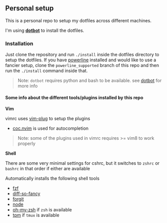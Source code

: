 ## Personal setup

This is a personal repo to setup my dotfiles across different machines.

I'm using [**dotbot**](https://github.com/anishathalye/dotbot) to install the dotfiles.

### Installation

Just clone the repository and run `./install` inside the dotfiles directory to setup the dotfiles. If you have [powerline](https://github.com/powerline/fonts) installed and would like to use a fancier setup, clone the `powerline_supported` branch of this repo and then run the `./install` command inside that.

> Note: `dotbot` requires python and bash to be available. see [dotbot](https://github.com/anishathalye/dotbot) for more info


#### Some info about the different tools/plugins installed by this repo

**Vim**

 vimrc uses [vim-plug](https://github.com/junegunn/vim-plug) to setup the plugins
 - [coc.nvim](https://github.com/neoclide/coc.nvim) is used for autocompletion
> Note: some of the plugins used in vimrc requires >= vim8 to work properly

**Shell**

There are some very minimal settings for cshrc, but it switches to `zshrc` or `bashrc` in that order if either are available

Automatically installs the following shell tools
 - [fzf](https://github.com/junegunn/fzf)
 - [diff-so-fancy](https://github.com/so-fancy/diff-so-fancy)
 - [forgit](https://github.com/wfxr/forgit)
 - [node](https://nodejs.org/en/)
 - [oh-my-zsh](https://github.com/ohmyzsh/ohmyzsh) if `zsh` is available
 - [tpm](https://github.com/tmux-plugins/tpm) if `tmux` is available
